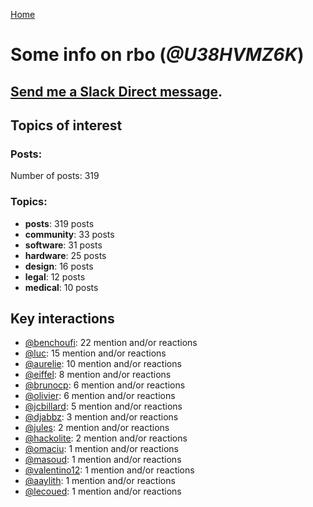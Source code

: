 [Home](https://kelu124.github.io/echommunity/)

# Some info on __rbo__ (_@U38HVMZ6K_)


## [Send me a Slack Direct message](https://echopen.slack.com/messages/@rbo/).

## Topics of interest

### Posts: 

Number of posts: 319

### Topics:

* __posts__: 319 posts
* __community__: 33 posts
* __software__: 31 posts
* __hardware__: 25 posts
* __design__: 16 posts
* __legal__: 12 posts
* __medical__: 10 posts

## Key interactions 

* [@benchoufi](./U0B47KC3S.md): 22 mention and/or reactions
* [@luc](./U0AAL4W13.md): 15 mention and/or reactions
* [@aurelie](./U37GZRZU6.md): 10 mention and/or reactions
* [@eiffel](./U3GHS132Q.md): 8 mention and/or reactions
* [@brunocp](./U33817K25.md): 6 mention and/or reactions
* [@olivier](./U04DFTZ7D.md): 6 mention and/or reactions
* [@jcbillard](./U3GQS8JTZ.md): 5 mention and/or reactions
* [@djabbz](./U2PFHNN3C.md): 3 mention and/or reactions
* [@jules](./U3ML4L01Z.md): 2 mention and/or reactions
* [@hackolite](./U20C8CKTL.md): 2 mention and/or reactions
* [@omaciu](./U3J40RUDT.md): 1 mention and/or reactions
* [@masoud](./U3PLYAJPJ.md): 1 mention and/or reactions
* [@valentino12](./U3GV4N878.md): 1 mention and/or reactions
* [@aaylith](./U3ARRLDQ8.md): 1 mention and/or reactions
* [@lecoued](./U3QGT3Q74.md): 1 mention and/or reactions
